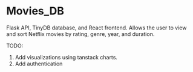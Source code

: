 # Movies_DB

Flask API, TinyDB database, and React frontend. Allows the user to view and sort Netflix movies by rating, genre, year, and duration. 

TODO: 
1. Add visualizations using tanstack charts.
2. Add authentication
